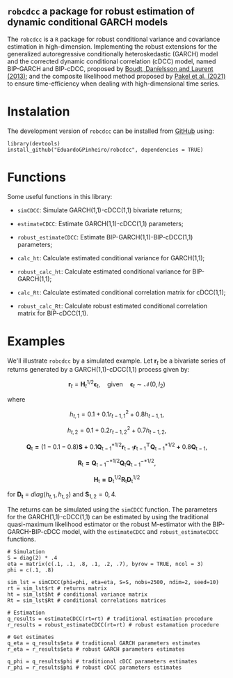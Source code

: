 ## `robcdcc` a package for robust estimation of dynamic conditional GARCH models

The `robcdcc` is a `R` package for robust conditional variance and covariance estimation in high-dimension. Implementing the robust extensions for the generalized autoregressive conditionally heteroskedastic (GARCH) model and the corrected dynamic conditional correlation
(cDCC) model, named BIP-GARCH and BIP-cDCC, proposed by [Boudt, Daníelsson and Laurent (2013)](https://doi.org/10.1016/j.ijforecast.2012.06.003); and the composite likelihood method proposed by [Pakel et al. (2021)](https://doi.org/10.1080/07350015.2020.1713795) to ensure time-efficiency when dealing with high-dimensional time series. 

# Instalation

The development version of `robcdcc` can be installed from
[GitHub](https://github.com/) using:

    library(devtools)
    install_github("EduardoGPinheiro/robcdcc", dependencies = TRUE)

# Functions

Some useful functions in this library:

-   `simCDCC`: Simulate GARCH(1,1)-cDCC(1,1) bivariate returns;

-   `estimateCDCC`: Estimate GARCH(1,1)-cDCC(1,1) parameters;

-   `robust_estimateCDCC`: Estimate BIP-GARCH(1,1)-BIP-cDCC(1,1)
    parameters;
    
-   `calc_ht`: Calculate estimated conditional variance for GARCH(1,1);

-   `robust_calc_ht`: Calculate estimated conditional variance for
    BIP-GARCH(1,1);
    
-   `calc_Rt`: Calculate estimated conditional correlation matrix for
    cDCC(1,1);
    
-   `robust_calc_Rt`: Calculate robust estimated conditional correlation matrix
    for BIP-cDCC(1,1).

# Examples

We'll illustrate `robcdcc` by a simulated example. Let $\mathbf{r}_t$ be
a bivariate series of returns generated by a GARCH(1,1)-cDCC(1,1)
process given by:

$$
\mathbf{r}_t = \mathbf{H}_t^{1/2} \boldsymbol{\epsilon}_t, \quad \text{given} 
\quad \boldsymbol{\epsilon}_t \sim \mathcal{N}(0, I_2)
$$

where

$$
h_{t, 1} = 0.1 + 0.1 r_{t-1, 1}^2 + 0.8 h_{t-1, 1},  
$$ 

$$
h_{t, 2} = 0.1 + 0.2 r_{t-1, 2}^2 + 0.7 h_{t-1, 2}, 
$$

$$ 
\mathbf{Q_{\mathrm{t}} = \mathrm{(1 - 0.1 - 0.8)} S +
\mathrm{0.1} Q_{\mathrm{t-1}}^{\mathrm{*1/2}} r_{\mathrm{t-1}} r_{\mathrm{t-1}}^\top Q_{\mathrm{t-1}}^{\mathrm{*1/2}} + 
\mathrm{0.8} Q_{\mathrm{t-1}}{\mathrm{,}}} 
$$ 

$$
\mathbf{R_{\mathrm{t}} = Q_{\mathrm{t-1}}^{-\mathrm{*1/2}}Q_{\mathrm{t}} Q_{\mathrm{t-1}}^{-\mathrm{*1/2}}}, 
$$

$$
\mathbf{H_{\mathrm{t}} = D_{\mathrm{t}}^{\mathrm{1/2}} R_{\mathrm{t}} D_{\mathrm{t}}^{\mathrm{1/2}}}
$$

for $\mathbf{D_t}$ = $diag(h_{t, 1}, h_{t, 2})$ and $\mathbf{S}_{1,2} = 0,4$. 

The returns can be simulated using the `simCDCC` function. The parameters for the GARCH(1,1)-cDCC(1,1) can be estimated by using the traditional quasi-maximum likelihood estimator or the robust M-estimator with the BIP-GARCH-BIP-cDCC model, with the `estimateCDCC` and `robust_estimateCDCC` functions. 

```
# Simulation
S = diag(2) * .4
eta = matrix(c(.1, .1, .8, .1, .2, .7), byrow = TRUE, ncol = 3)
phi = c(.1, .8)

sim_lst = simCDCC(phi=phi, eta=eta, S=S, nobs=2500, ndim=2, seed=10)
rt = sim_lst$rt # returns matrix
ht = sim_lst$ht # conditional variance matrix 
Rt = sim_lst$Rt # conditional correlations matrices

# Estimation
q_results = estimateCDCC(rt=rt) # traditional estimation procedure
r_results = robust_estimateCDCC(rt=rt) # robust estamation procedure

# Get estimates
q_eta = q_results$eta # traditional GARCH parameters estimates
r_eta = r_results$eta # robust GARCH parameters estimates

q_phi = q_results$phi # traditional cDCC parameters estimates
r_phi = r_results$phi # robust cDCC parameters estimates
```

